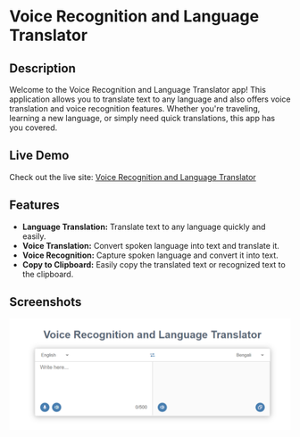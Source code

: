 # Voice Recognition and Language Translator

## Description

Welcome to the Voice Recognition and Language Translator app! This application allows you to translate text to any language and also offers voice translation and voice recognition features. Whether you're traveling, learning a new language, or simply need quick translations, this app has you covered.

## Live Demo

Check out the live site: [Voice Recognition and Language Translator](https://sadi-tanvir.github.io/Voice-Recognition-and-Language-Translator/)

## Features

- **Language Translation:** Translate text to any language quickly and easily.
- **Voice Translation:** Convert spoken language into text and translate it.
- **Voice Recognition:** Capture spoken language and convert it into text.
- **Copy to Clipboard:** Easily copy the translated text or recognized text to the clipboard.

## Screenshots

![Screenshot 1](images/preview.png)